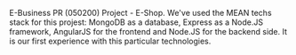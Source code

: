 E-Business PR (050200) Project - E-Shop.
We've used the MEAN techs stack for this projest: MongoDB as a database, Express as a Node.JS framework, AngularJS for the frontend and Node.JS for the backend side.
It is our first experience with this particular technologies. 
